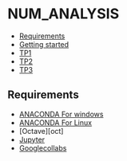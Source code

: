 # NUM_ANALYSIS

<!-- START doctoc generated TOC please keep comment here to allow auto update -->
<!-- DON'T EDIT THIS SECTION, INSTEAD RE-RUN doctoc TO UPDATE -->


- [Requirements](#requirements)
- [Getting started](#getting-started)
- [TP1][TP1]
- [TP2][TP2]
- [TP3][TP3]


<!-- END doctoc generated TOC please keep comment here to allow auto update -->

## Requirements

* [ANACONDA For windows][ANACONDA] 
* [ANACONDA For Linux][ANACONDA]
* [Octave][oct]
* [Jupyter][Jup]
* [Googlecollabs][clb]




[ANACONDA]: https://www.anaconda.com/products/individual
[Jup]: https://jupyter.org/

[TP1]: https://github.com/ichrakbensaad1/NUM_ANALYSIS/blob/master/Tp1.ipynb
[TP2]: https://github.com/ichrakbensaad1/NUM_ANALYSIS/blob/master/TP-2(3).ipynb
[TP3]: https://github.com/ichrakbensaad1/NUM_ANALYSIS/blob/master/

[cdi]: https://learn.datacamp.com/courses/writing-efficient-python-code
[lcp]: https://learn.datacamp.com/courses/object-oriented-programming-in-python
[fun]: https://learn.datacamp.com/courses/writing-functions-in-python
[clb]:https://colab.research.google.com/notebooks/intro.ipynb
